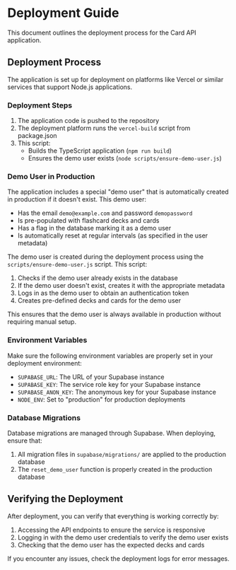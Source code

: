 # Deployment Guide

This document outlines the deployment process for the Card API application.

## Deployment Process

The application is set up for deployment on platforms like Vercel or similar services that support Node.js applications.

### Deployment Steps

1. The application code is pushed to the repository
2. The deployment platform runs the `vercel-build` script from package.json
3. This script:
   - Builds the TypeScript application (`npm run build`)
   - Ensures the demo user exists (`node scripts/ensure-demo-user.js`)

### Demo User in Production

The application includes a special "demo user" that is automatically created in production if it doesn't exist. This demo user:

- Has the email `demo@example.com` and password `demopassword`
- Is pre-populated with flashcard decks and cards
- Has a flag in the database marking it as a demo user
- Is automatically reset at regular intervals (as specified in the user metadata)

The demo user is created during the deployment process using the `scripts/ensure-demo-user.js` script. This script:

1. Checks if the demo user already exists in the database
2. If the demo user doesn't exist, creates it with the appropriate metadata
3. Logs in as the demo user to obtain an authentication token
4. Creates pre-defined decks and cards for the demo user

This ensures that the demo user is always available in production without requiring manual setup.

### Environment Variables

Make sure the following environment variables are properly set in your deployment environment:

- `SUPABASE_URL`: The URL of your Supabase instance
- `SUPABASE_KEY`: The service role key for your Supabase instance
- `SUPABASE_ANON_KEY`: The anonymous key for your Supabase instance
- `NODE_ENV`: Set to "production" for production deployments

### Database Migrations

Database migrations are managed through Supabase. When deploying, ensure that:

1. All migration files in `supabase/migrations/` are applied to the production database
2. The `reset_demo_user` function is properly created in the production database

## Verifying the Deployment

After deployment, you can verify that everything is working correctly by:

1. Accessing the API endpoints to ensure the service is responsive
2. Logging in with the demo user credentials to verify the demo user exists
3. Checking that the demo user has the expected decks and cards

If you encounter any issues, check the deployment logs for error messages. 